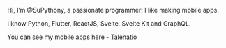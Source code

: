 Hi, I’m @SuPythony, a passionate programmer! I like making mobile apps.

I know Python, Flutter, ReactJS, Svelte, Svelte Kit and GraphQL.

You can see my mobile apps here - [Talenatio](https://play.google.com/store/apps/dev?id=5057035239149093341)
